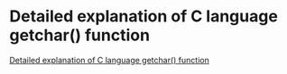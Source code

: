 # Detailed explanation of C language getchar() function
[Detailed explanation of C language getchar() function](https://aiwithcloud.com/2022/09/15/detailed_explanation_of_c_language_getchar_function/)